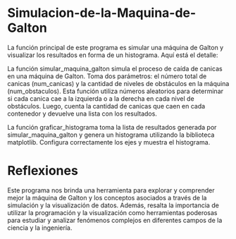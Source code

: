 # Simulacion-de-la-Maquina-de-Galton
La función principal de este programa es simular una máquina de Galton y visualizar los resultados en forma de un histograma. Aquí está el detalle:

La función simular_maquina_galton simula el proceso de caída de canicas en una máquina de Galton. Toma dos parámetros: el número total de canicas (num_canicas) y la cantidad de niveles de obstáculos en la máquina (num_obstaculos). Esta función utiliza números aleatorios para determinar si cada canica cae a la izquierda o a la derecha en cada nivel de obstáculos. Luego, cuenta la cantidad de canicas que caen en cada contenedor y devuelve una lista con los resultados.

La función graficar_histograma toma la lista de resultados generada por simular_maquina_galton y genera un histograma utilizando la biblioteca matplotlib. Configura correctamente los ejes y muestra el histograma.
# Reflexiones
Este programa nos brinda una herramienta para explorar y comprender mejor la máquina de Galton y los conceptos asociados a través de la simulación y la visualización de datos. Además, resalta la importancia de utilizar la programación y la visualización como herramientas poderosas para estudiar y analizar fenómenos complejos en diferentes campos de la ciencia y la ingeniería.
